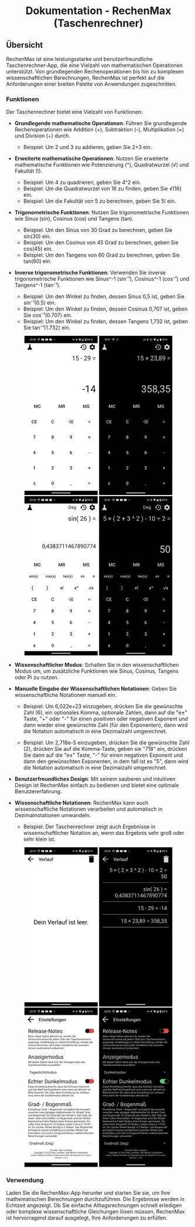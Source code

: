 <div align="center">

# Dokumentation - RechenMax (Taschenrechner)
</div>

## Übersicht

RechenMax ist eine leistungsstarke und benutzerfreundliche Taschenrechner-App, die eine Vielzahl von mathematischen Operationen unterstützt. Von grundlegenden Rechenoperationen bis hin zu komplexen wissenschaftlichen Berechnungen, RechenMax ist perfekt auf die Anforderungen einer breiten Palette von Anwendungen zugeschnitten.

### Funktionen

Der Taschenrechner bietet eine Vielzahl von Funktionen:

- **Grundlegende mathematische Operationen**: Führen Sie grundlegende Rechenoperationen wie Addition (+), Subtraktion (-), Multiplikation (×) und Division (÷) durch.
  - Beispiel: Um 2 und 3 zu addieren, geben Sie 2+3 ein.

- **Erweiterte mathematische Operationen**: Nutzen Sie erweiterte mathematische Funktionen wie Potenzierung (^), Quadratwurzel (√) und Fakultät (!).
  - Beispiel: Um 4 zu quadrieren, geben Sie 4^2 ein.
  - Beispiel: Um die Quadratwurzel von 16 zu finden, geben Sie √(16) ein.
  - Beispiel: Um die Fakultät von 5 zu berechnen, geben Sie 5! ein.

- **Trigonometrische Funktionen**: Nutzen Sie trigonometrische Funktionen wie Sinus (sin), Cosinus (cos) und Tangens (tan).
  - Beispiel: Um den Sinus von 30 Grad zu berechnen, geben Sie sin(30) ein.
  - Beispiel: Um den Cosinus von 45 Grad zu berechnen, geben Sie cos(45) ein.
  - Beispiel: Um den Tangens von 60 Grad zu berechnen, geben Sie tan(60) ein.

- **Inverse trigonometrische Funktionen**: Verwenden Sie inverse trigonometrische Funktionen wie Sinus^-1 (sin⁻¹), Cosinus^-1 (cos⁻¹) und Tangens^-1 (tan⁻¹).
  - Beispiel: Um den Winkel zu finden, dessen Sinus 0,5 ist, geben Sie sin⁻¹(0.5) ein.
  - Beispiel: Um den Winkel zu finden, dessen Cosinus 0,707 ist, geben Sie cos⁻¹(0.707) ein.
  - Beispiel: Um den Winkel zu finden, dessen Tangens 1,732 ist, geben Sie tan⁻¹(1.732) ein.

<div align="center">
  <img src="pictures/RM-LM-C.png" alt="RechenMaxBild1" width="200"/>
  <img src="pictures/RM-DM-C.png" alt="RechenMaxBild2" width="200"/>
  <img src="pictures/RM-LM-C-S.png" alt="RechenMaxBild3" width="200"/>
  <img src="pictures/RM-DM-C-S.png" alt="RechenMaxBild4" width="200"/>
</div>  

- **Wissenschaftlicher Modus**: Schalten Sie in den wissenschaftlichen Modus um, um zusätzliche Funktionen wie Sinus, Cosinus, Tangens oder Pi zu nutzen.

- **Manuelle Eingabe der Wissenschaftlichen Notationen**: Geben Sie wissenschaftliche Notationen manuell ein.
  - Beispiel: Um 6,022e+23 einzugeben, drücken Sie die gewünschte Zahl (6), ein optionales Komma, optionale Zahlen, dann auf die "e±" Taste, "+" oder "-" für einen positiven oder negativen Exponent und dann wieder eine gewünschte Zahl (für den Exponenten), dann wird die Notation automatisch in eine Dezimalzahl umgerechnet.
    
  - Beispiel: Um 2,718e-5 einzugeben, drücken Sie die gewünschte Zahl (2), drücken Sie auf die Komma-Taste, geben sie "718" ein, drücken Sie dann auf die "e±" Taste, "-" für einen negativen Exponent und dann den gewünschten Exponenten, in dem fall ist es "5", dann wird die Notation automatisch in eine Dezimalzahl umgerechnet.

- **Benutzerfreundliches Design**: Mit seinem sauberen und intuitiven Design ist RechenMax einfach zu bedienen und bietet eine optimale Benutzererfahrung.

- **Wissenschaftliche Notationen**: RechenMax kann auch wissenschaftliche Notationen verarbeiten und automatisch in Dezimalnotationen umwandeln.
  - Beispiel: Der Taschenrechner zeigt auch Ergebnisse in wissenschaftlicher Notation an, wenn das Ergebnis sehr groß oder sehr klein ist.

<div align="center">
  <img src="pictures/RM-LM-H.png" alt="RechenMaxBild1" width="200"/>
  <img src="pictures/RM-DM-H.png" alt="RechenMaxBild2" width="200"/>
  <img src="pictures/RM-LM-S.png" alt="RechenMaxBild3" width="200"/>
  <img src="pictures/RM-DM-S.png" alt="RechenMaxBild4" width="200"/>
</div>

### Verwendung

Laden Sie die RechenMax-App herunter und starten Sie sie, um Ihre mathematischen Berechnungen durchzuführen. Die Ergebnisse werden in Echtzeit angezeigt. Ob Sie einfache Alltagsrechnungen schnell erledigen oder komplexe wissenschaftliche Gleichungen lösen müssen, RechenMax ist hervorragend darauf ausgelegt, Ihre Anforderungen zu erfüllen.
